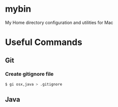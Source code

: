 # mybin
My Home directory configuration and utilities for Mac

# Useful Commands
## Git
### Create gitignore file
```bash
$ gi osx,java > .gitignore
```

## Java
